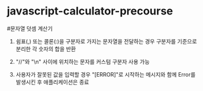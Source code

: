 # javascript-calculator-precourse

#문자열 덧셈 계산기

1. 쉼표(,) 또는 콜론(:)을 구분자로 가지는 문자열을 전달하는 경우 구분자를 기준으로 분리한 각 숫자의 합을 반환

2. "//"와 "\n" 사이에 위치하는 문자를 커스텀 구분자 사용 가능

3. 사용자가 잘못된 값을 입력할 경우 "[ERROR]"로 시작하는 메시지와 함께 Error를 발생시킨 후 애플리케이션은 종료